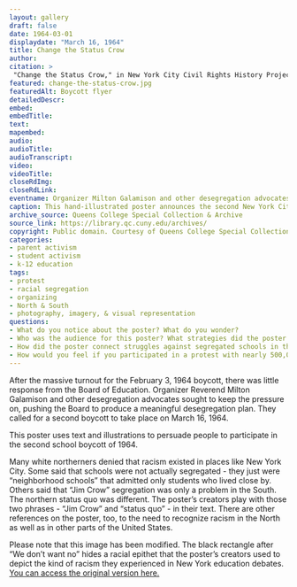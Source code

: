 ```yaml
--- 
layout: gallery
draft: false
date: 1964-03-01
displaydate: "March 16, 1964"
title: Change the Status Crow
author: 
citation: >
 "Change the Status Crow," in New York City Civil Rights History Project, Accessed: [Month Day, Year], https://nyccivilrightshistory.org/gallery/change-the-status-crow.
featured: change-the-status-crow.jpg
featuredAlt: Boycott flyer
detailedDescr: 
embed: 
embedTitle: 
text: 
mapembed: 
audio: 
audioTitle: 
audioTranscript: 
video: 
videoTitle: 
closeRdImg: 
closeRdLink: 
eventname: Organizer Milton Galamison and other desegregation advocates called for a second boycott, to take place on March 16, 1964. 
caption: This hand-illustrated poster announces the second New York City school boycott, on March 16, 1964. 
archive_source: Queens College Special Collection & Archive
source_link: https://library.qc.cuny.edu/archives/
copyright: Public domain. Courtesy of Queens College Special Collections and Archive.
categories: 
- parent activism
- student activism
- k-12 education
tags: 
- protest
- racial segregation
- organizing
- North & South
- photography, imagery, & visual representation
questions:
- What do you notice about the poster? What do you wonder?
- Who was the audience for this poster? What strategies did the poster employ to enlist that audience into the demonstration?
- How did the poster connect struggles against segregated schools in the South with those in the North?
- How would you feel if you participated in a protest with nearly 500,000 people and didn’t see change? What would you do next?
--- 
```


After the massive turnout for the February 3, 1964 boycott, there was little response from the Board of Education. Organizer Reverend Milton Galamison and other desegregation advocates sought to keep the pressure on, pushing the Board to produce a meaningful desegregation plan. They called for a second boycott to take place on March 16, 1964.

This poster uses text and illustrations to persuade people to participate in the second school boycott of 1964.

Many white northerners denied that racism existed in places like New York City. Some said that schools were not actually segregated - they just were “neighborhood schools” that admitted only students who lived close by. Others said that “Jim Crow” segregation was only a problem in the South. The northern status quo was different. The poster’s creators play with those two phrases - “Jim Crow” and “status quo” - in their text. There are other references on the poster, too, to the need to recognize racism in the North as well as in other parts of the United States.

Please note that this image has been modified. The black rectangle after “We don’t want no” hides a racial epithet that the poster’s creators used to depict the kind of racism they experienced in New York education debates. [You can access the original version here.](../images/change-the-status-crow-original.jpg)
